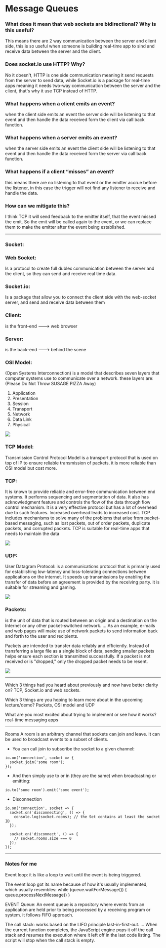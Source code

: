# Message Queues

### What does it mean that web sockets are bidirectional? Why is this useful?
This means there are 2 way communication between the server and client side, this is so useful when someone is building real-time app to sind and receive data between the server and the client.

### Does socket.io use HTTP? Why?
No it doesn't, HTTP is one side communication meaning it send requests from the server to send data, while Socket.io is a package for real-time apps meaning it needs two-way communication between the server and the client, that's why it use TCP instead of HTTP.

### What happens when a client emits an event?
when the client side emits an event the server side will be listening to that event and then handle the data received form the client via call back function.


### What happens when a server emits an event?
when the server side emits an event the client side will be listening to that event and then handle the data received form the server via call back function.


### What happens if a client “misses” an event?
this means there are no listening to that event or the emitter accrue before the listener, in this case the trigger will not find any listener to receive and handle the data. 

### How can we mitigate this?
I think TCP it will send feedback to the emitter itself, that the event missed the emit. So the emit will be called again to the event, or we can replace them to make the emitter after the event being established. 


--------------------------------------------------------------------------

### Socket:

### Web Socket:
Is a protocol to create full dublex communication between the server and the client, so they can send and receive real time data.


### Socket.io:
Is a package that allow you to connect the client side with the web-socket server, and send and receive data between them


### Client:
is the front-end ---> web browser


### Server:
is the back-end ---> behind the scene 

### OSI Model:
(Open Systems Interconnection) is a model that describes seven layers that computer systems use to communicate over a network. these layers are:
(Please Do Not Throw SUSAGE PIZZA Away)
 1. Application 
 2. Presentation
 3. Session
 4. Transport
 5. Network 
 6. Data Link
 7. Physical 

![](https://media.fs.com/images/community/wp-content/uploads/2017/11/seven-layers-of-OSI-model.png)



### TCP Model:
Transmission Control Protocol Model is a transport protocol that is used on top of IP to ensure reliable transmission of packets. it is more reliable than OSI model but cost more.

### TCP:
 It is known to provide reliable and error-free communication between end systems. It performs sequencing and segmentation of data. It also has acknowledgment feature and controls the flow of the data through flow control mechanism. It is a very effective protocol but has a lot of overhead due to such features. Increased overhead leads to increased cost. TCP includes mechanisms to solve many of the problems that arise from packet-based messaging, such as lost packets, out of order packets, duplicate packets, and corrupted packets.
TCP is suitable for real-time apps that needs to maintain the data 


![](https://static.javatpoint.com/tutorial/computer-network/images/tcp2.png)



### UDP:

User Datagram Protocol: is a communications protocol that is primarily used for establishing low-latency and loss-tolerating connections between applications on the internet. It speeds up transmissions by enabling the transfer of data before an agreement is provided by the receiving party. it is suitable for streaming and gaming.

![](https://i.ibb.co/GpRn5gn/tcpvsudp.jpg)

### Packets: 
is the unit of data that is routed between an origin and a destination on the Internet or any other packet-switched network. ... As an example, e-mails and web pages will make use of network packets to send information back and forth to the user and recipients.

Packets are intended to transfer data reliably and efficiently. Instead of transferring a large file as a single block of data, sending smaller packets helps ensure each section is transmitted successfully. If a packet is not received or is "dropped," only the dropped packet needs to be resent.

![](https://cdn.ttgtmedia.com/rms/onlineimages/whatis-packet_structure_half_column_mobile.png)




--------------------------------------------------------------------------------


Which 3 things had you heard about previously and now have better clarity on?
TCP, Socket.io and web sockets.

Which 3 things are you hoping to learn more about in the upcoming lecture/demo?
Packets, OSI model and UDP

What are you most excited about trying to implement or see how it works?
real-time messaging apps


-----------------------------------------------------------


Rooms
A room is an arbitrary channel that sockets can join and leave. It can be used to broadcast events to a subset of clients.

 - You can call join to subscribe the socket to a given channel:

```
io.on('connection', socket => {
  socket.join('some room');
});
```

 - And then simply use to or in (they are the same) when broadcasting or emitting:

```
io.to('some room').emit('some event');
```


 - Disconnection

```
io.on('connection', socket => {
  socket.on('disconnecting', () => {
    console.log(socket.rooms); // the Set contains at least the socket ID
  });

  socket.on('disconnect', () => {
    // socket.rooms.size === 0
  });
});
```

-----------------------------------------------------------------

### Notes for me 


Event loop:
it is like a loop to wait until the event is being triggered.

The event loop got its name because of how it's usually implemented, which usually resembles:
while (queue.waitForMessage()) {
  queue.processNextMessage()
}

EVENT Queue:
An event queue is a repository where events from an application are held prior to being processed by a receiving program or system. it follows FIFO approach.


The call stack: works based on the LIFO principle last-in-first-out. ... When the current function completes, the JavaScript engine pops it off the call stack and resumes the execution where it left off in the last code listing. The script will stop when the call stack is empty.
